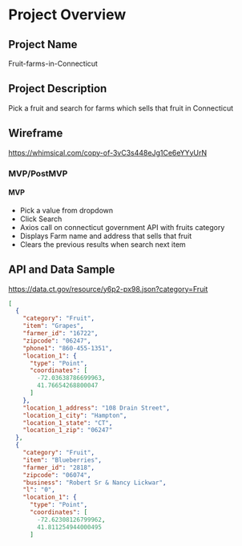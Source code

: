 # Project Overview

## Project Name
Fruit-farms-in-Connecticut

## Project Description
Pick a fruit and search for farms which sells that fruit in Connecticut 

## Wireframe
https://whimsical.com/copy-of-3vC3s448eJg1Ce6eYYyUrN

### MVP/PostMVP
#### MVP
- Pick a value from dropdown
- Click Search
- Axios call on connecticut government API with fruits category
- Displays Farm name and address that sells that fruit
- Clears the previous results when search next item


## API and Data Sample
https://data.ct.gov/resource/y6p2-px98.json?category=Fruit

```JSON
[
  {
    "category": "Fruit",
    "item": "Grapes",
    "farmer_id": "16722",
    "zipcode": "06247",
    "phone1": "860-455-1351",
    "location_1": {
      "type": "Point",
      "coordinates": [
        -72.03638786699963,
        41.76654268800047
      ]
    },
    "location_1_address": "108 Drain Street",
    "location_1_city": "Hampton",
    "location_1_state": "CT",
    "location_1_zip": "06247"
  },
  {
    "category": "Fruit",
    "item": "Blueberries",
    "farmer_id": "2818",
    "zipcode": "06074",
    "business": "Robert Sr & Nancy Lickwar",
    "l": "0",
    "location_1": {
      "type": "Point",
      "coordinates": [
        -72.62308126799962,
        41.811254944000495
      ]






  




